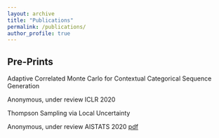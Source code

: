 ```yaml
---
layout: archive
title: "Publications"
permalink: /publications/
author_profile: true
---
```


## Pre-Prints

Adaptive Correlated Monte Carlo for Contextual Categorical Sequence Generation

Anonymous, under review ICLR 2020

Thompson Sampling via Local Uncertainty

Anonymous, under review AISTATS 2020 [pdf](https://arxiv.org/abs/1910.13673)
